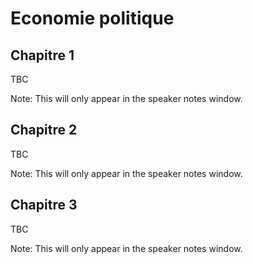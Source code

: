 # Economie politique


## Chapitre 1

TBC

Note: This will only appear in the speaker notes window.


## Chapitre 2

TBC

Note: This will only appear in the speaker notes window.


## Chapitre 3

TBC

Note: This will only appear in the speaker notes window.




